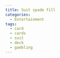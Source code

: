 ```yaml
---
title: Suit spade fill
categories:
  - Entertainment
tags:
  - card
  - cards
  - suit
  - deck
  - gambling
---
```

